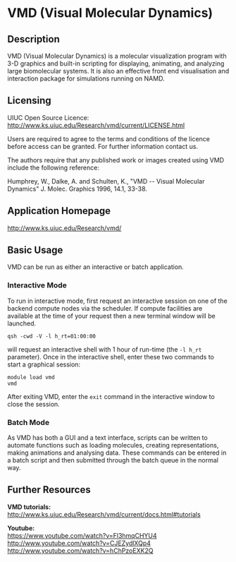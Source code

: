 # VMD (Visual Molecular Dynamics) 

## Description

VMD (Visual Molecular Dynamics) is a molecular visualization program
with 3-D graphics and built-in scripting for displaying, animating, and
analyzing large biomolecular systems. It is also an effective front end
visualisation and interaction package for simulations running on NAMD.

## Licensing

UIUC Open Source Licence:\
<http://www.ks.uiuc.edu/Research/vmd/current/LICENSE.html>

Users are required to agree to the terms and conditions of the licence
before access can be granted. For further information contact us.

The authors require that any published work or images created using VMD
include the following reference:

Humphrey, W., Dalke, A. and Schulten, K., "VMD -- Visual Molecular
Dynamics" J. Molec. Graphics 1996, 14.1, 33-38.

## Application Homepage

<http://www.ks.uiuc.edu/Research/vmd/>

## Basic Usage

VMD can be run as either an interactive or batch application.

### Interactive Mode
To run in interactive mode, first request an interactive session on one
of the backend compute nodes via the scheduler. If compute facilities
are available at the time of your request then a new terminal window
will be launched.

    qsh -cwd -V -l h_rt=01:00:00

will request an interactive shell with 1 hour of run-time (the `-l h_rt`
parameter). Once in the interactive shell, enter these two commands to\
start a graphical session:

    module load vmd
    vmd

After exiting VMD, enter the `exit` command in the interactive window to close the session.

### Batch Mode
As VMD has both a GUI and a text interface, scripts can be written to
automate functions such as loading molecules, creating representations,
making animations and analysing data. These commands can be entered in a
batch script and then submitted through the batch queue in the normal
way.

## Further Resources

**VMD tutorials:**\
<http://www.ks.uiuc.edu/Research/vmd/current/docs.html#tutorials>

**Youtube:**\
<https://www.youtube.com/watch?v=Fl3hmqCHYU4>\
<http://www.youtube.com/watch?v=CJEZydlXQp4>\
<http://www.youtube.com/watch?v=hChPzoEXK2Q>